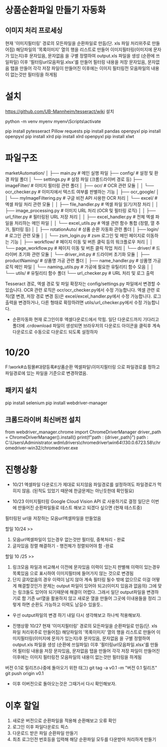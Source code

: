 # 상품순환파일 만들기 자동화

## 이미지 처리 프로세싱
현재 '이미지필터링' 경로의 모든파일을 순환파일로 만듬(단. xls 파일 처리위주로 만들어짐)
해당파일의 '목록이미지' 열의 행을 리스트로 만들어 이미지필터링(이미지에 문자가 있는지)후
문자있음, 문자없음 을 구별 정렬하여 output.xls 파일을 생성 (순환에 쓰일파일)
이후 '필터링url모음파일.xlsx'를 만들어 필터링 내용을 저장
문자있음, 문자없음 탭을 만들어 각각 저장
파일이 만들어진 이후에는 이미지 필터링전 모음파일의 내용이 없는것만 필터링을 하게됨


# 설치 
https://github.com/UB-Mannheim/tesseract/wiki 설치

python -m venv myenv
myenv\Scripts\activate

pip install pytesseract Pillow requests
pip install pandas openpyxl
pip install openpyxl
pip install xlrd
pip install xlrd openpyxl
pip install xlwt



# 파일구조
marketAutomation/
│
├── main.py                                  # 메인 실행 파일
├── config/                                  # 설정 및 환경 파일 폴더
│   └── settings.py                          # 설정 파일 (크롬드라이버 경로 등)
├── imageFilter/                             # 이미지 필터링 관련 폴더
│   ├── ocr/                                 # OCR 관련 모듈
│   │   └── ocr_checker.py                   # 이미지에서 텍스트 여부를 판별하는 기능
│   ├── ocr_google/
│   │   └── myImageFiltering.py              # 구글 비전 API 사용한 OCR 처리
│   └── excel/                               # 엑셀 파일 처리 관련 모듈
│   │   ├── file_handler.py                  # 엑셀 파일 읽기/저장 처리
│   │   ├── image_processing.py              # 이미지 URL 처리 (OCR 및 필터링 로직)
│   │   ├── url_filter.py                    # 필터링된 URL 저장 처리
│   │   ├── excel_handler.py                 # 전체 엑셀 파일을 처리하는 메인 파일
│   │   └── excel_utils.py                   # 엑셀 관련 함수 통합 (정렬, 열 추가, 필터링 등)
│   │ 
├── rotationAuto/               # 상품 순환 자동화 관련 폴더
│   ├── login/                               # 로그인 관련 모듈
│   │   └── zsm_login.py                    # zsm 로그인 및 메인 페이지로 이동하는 기능
│   ├── workflow/                            # 페이지 이동 및 버튼 클릭 등의 워크플로우 처리
│   │   └── page_workflow.py                # 페이지 이동 및 버튼 클릭 작업 처리
│   └── driver/                              # 드라이버 초기화 관련 모듈
│       └── driver_init.py                   # 드라이버 초기화 모듈
│
├── productNaming/                           # 상품명 가공 관련 폴더
│   ├── name_handler.py                      # 상품명 가공 로직 메인 파일
│   └── naming_utils.py                      # 가공에 필요한 유틸리티 함수 모음
│
│
└── utils/                                   # 유틸리티 함수 폴더
  └── url_checker.py                       # URL 처리 및 로그 출력


Tesseract 경로, 엑셀 경로 및 파일 확장자는 config/settings.py 파일에서 변경할 수 있습니다.
OCR 관련 로직은 ocr/ocr_checker.py에서 수정 가능합니다.
엑셀 관련 로직(열 변경, 저장 경로 변경 등)은 excel/excel_handler.py에서 수정 가능합니다.
로그 출력을 변경하거나, 다른 형태로 확장하려면 utils/url_checker.py에서 수정 가능합니다.

- 순환자동화
현재 로그인이후 엑셀다운로드에서 막힘. 
일단 다운로드까지 기다리고 폴더에 .crdownload 파일이 생성되면
브라우저의 다운로드 아이콘을 클릭후 계속 다운로드로 수동으로 다운로드 되도록 설정하자 

# 10/20
F:\work\#쇼핑몰\#대량등록\#상품순환 엑셀파일\이미지필터링 으로 파일경로를 정하고 
파일경로에 있는 파일을 기준으로 변경하였음.

## 패키지 설치 
pip install selenium
pip install webdriver-manager


## 크롬드라이버 최신버전 설치 
from webdriver_manager.chrome import ChromeDriverManager
driver_path = ChromeDriverManager().install()
print(f"path : {driver_path}")
path : C:\Users\Administrator\.wdm\drivers\chromedriver\win64\130.0.6723.58\chromedriver-win32/chromedriver.exe


# 진행상황
- 10/21
엑셀파일 다운로드가 제대로 되지않음
파일경로를 설정하여도 파일경로가 먹히지 않음. (된적도 있었기 때문에 한글문제는 아닌듯한데 확인필요)

- 10/23
이미지필터링
Google Cloud Vision API 로 사용하기로 결정
일단은 이번에 만들어진 순환파일들로 테스트 해보고 되겠다 싶으면 (현재 테스트중)

필터링된 url을 저장하는 모음url엑셀파일을 만들었음

할일 10/24 >> 
1. 모음url엑셀파일이 있는경우 없는것만 필터링, 중복처리 - 완료
2. 글자있음 정렬 해결하기 - 행전체가 정렬되어야 함 -완료

할일 10 /25 >>
1. 링크모음 파일과 비교해서 이전에 문자있음 이력이 있는지 판별해 이력이 있는경우 목록있음 
으로 표시하여 이미지필터에 들어가지 않는 것으로 변경됨
2. 단지 글자없음의 경우 이력이 남지 않아 계속 필터링 될수 밖에 없으므로 이걸 어떻게 해결할것인가
문제는 output 파일이 있어야 되고(이미지 있음과 없음의) 그에 맞는 링크들도 있어야 되기때문에 
해결이 어렵다. 그래서 일단 output파일을 변경하기로 함
기존 url열을 활용하지 않고 새로운 열을 만들어 그곳에 이내용들을 정리
그렇게 하면 순환도 가능하고 이력도 남길수 있을듯..
- 우선 output파일의 변경 하기 
내일 다시 생각해보고 하나씩 적용해보자. 


- 진행상황 10/27
현재 '이미지필터링' 경로의 모든파일을 순환파일로 만듬(단. xls 파일 처리위주로 만들어짐)
해당파일의 '목록이미지' 열의 행을 리스트로 만들어 이미지필터링(이미지에 문자가 있는지)후
문자있음, 문자없음 을 구별 정렬하여 output.xls 파일을 생성 (순환에 쓰일파일)
이후 '필터링url모음파일.xlsx'를 만들어 필터링 내용을 저장
문자있음, 문자없음 탭을 만들어 각각 저장
파일이 만들어진 이후에는 이미지 필터링전 모음파일의 내용이 없는것만 필터링을 하게됨

버전 0.1로 릴리즈(나중에 돌아오기 위한 태그)
git tag -a v0.1 -m "버전 0.1 릴리즈"
git push origin v0.1
* 이후 이버전으로 돌아오는것은 그때가서 다시 확인해보자. 

# 이후 할일 
1. 새로운 버전으로 순환파일을 적용해 순환해보고 오류 확인
2. 로그인 이후 파일다운로드 픽스
3. 다운로드 받은 파일 순환파일 만들기
5. 최초 로그인전 번호등을 입력해 해당 순환파일 모두를 다운받아 처리하게 만들기 


